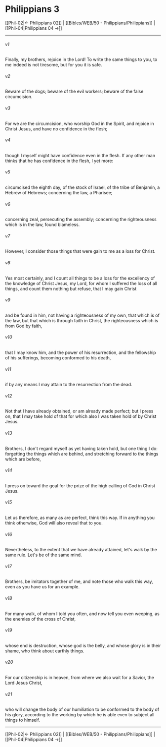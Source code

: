 # Philippians 3

[[Phil-02|← Philippians 02]] | [[Bibles/WEB/50 - Philippians/Philippians]] | [[Phil-04|Philippians 04 →]]
***



###### v1 
Finally, my brothers, rejoice in the Lord! To write the same things to you, to me indeed is not tiresome, but for you it is safe. 

###### v2 
Beware of the dogs; beware of the evil workers; beware of the false circumcision. 

###### v3 
For we are the circumcision, who worship God in the Spirit, and rejoice in Christ Jesus, and have no confidence in the flesh; 

###### v4 
though I myself might have confidence even in the flesh. If any other man thinks that he has confidence in the flesh, I yet more: 

###### v5 
circumcised the eighth day, of the stock of Israel, of the tribe of Benjamin, a Hebrew of Hebrews; concerning the law, a Pharisee; 

###### v6 
concerning zeal, persecuting the assembly; concerning the righteousness which is in the law, found blameless. 

###### v7 
However, I consider those things that were gain to me as a loss for Christ. 

###### v8 
Yes most certainly, and I count all things to be a loss for the excellency of the knowledge of Christ Jesus, my Lord, for whom I suffered the loss of all things, and count them nothing but refuse, that I may gain Christ 

###### v9 
and be found in him, not having a righteousness of my own, that which is of the law, but that which is through faith in Christ, the righteousness which is from God by faith, 

###### v10 
that I may know him, and the power of his resurrection, and the fellowship of his sufferings, becoming conformed to his death, 

###### v11 
if by any means I may attain to the resurrection from the dead. 

###### v12 
Not that I have already obtained, or am already made perfect; but I press on, that I may take hold of that for which also I was taken hold of by Christ Jesus. 

###### v13 
Brothers, I don't regard myself as yet having taken hold, but one thing I do: forgetting the things which are behind, and stretching forward to the things which are before, 

###### v14 
I press on toward the goal for the prize of the high calling of God in Christ Jesus. 

###### v15 
Let us therefore, as many as are perfect, think this way. If in anything you think otherwise, God will also reveal that to you. 

###### v16 
Nevertheless, to the extent that we have already attained, let's walk by the same rule. Let's be of the same mind. 

###### v17 
Brothers, be imitators together of me, and note those who walk this way, even as you have us for an example. 

###### v18 
For many walk, of whom I told you often, and now tell you even weeping, as the enemies of the cross of Christ, 

###### v19 
whose end is destruction, whose god is the belly, and whose glory is in their shame, who think about earthly things. 

###### v20 
For our citizenship is in heaven, from where we also wait for a Savior, the Lord Jesus Christ, 

###### v21 
who will change the body of our humiliation to be conformed to the body of his glory, according to the working by which he is able even to subject all things to himself.

***
[[Phil-02|← Philippians 02]] | [[Bibles/WEB/50 - Philippians/Philippians]] | [[Phil-04|Philippians 04 →]]
